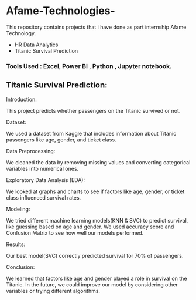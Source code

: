 # Afame-Technologies-

This repository contains projects that i have done as part internship Afame Technology.

* HR Data Analytics
* Titanic Survival Prediction

### Tools Used : Excel, Power BI , Python , Jupyter notebook.

## Titanic Survival Prediction: 


Introduction:

This project predicts whether passengers on the Titanic survived or not.

Dataset:

We used a dataset from Kaggle that includes information about Titanic passengers like age, gender, and ticket class.

Data Preprocessing:

We cleaned the data by removing missing values and converting categorical variables into numerical ones.


Exploratory Data Analysis (EDA):

We looked at graphs and charts to see if factors like age, gender, or ticket class influenced survival rates.


Modeling:

We tried different machine learning models(KNN & SVC) to predict survival, like guessing based on age and gender.
We used accuracy score and Confusion Matrix to see how well our models performed.

Results:

Our best model(SVC) correctly predicted survival for 70% of passengers.

Conclusion:

We learned that factors like age and gender played a role in survival on the Titanic.
In the future, we could improve our model by considering other variables or trying different algorithms.
